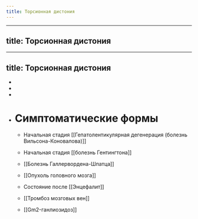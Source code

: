 ```yaml
---
title: Торсионная дистония
---
```


- ---
title: Торсионная дистония
---

- ---
title: Торсионная дистония
---

- 

- 

- 

- # Симптоматические формы
	 - Начальная стадия [[Гепатолентикулярная дегенерация (болезнь Вильсона-Коновалова)]]

	 - Начальная стадия [[болезнь Гентингтона]]

	 - [[Болезнь Галлервордена-Шпатца]]

	 - [[Опухоль головного мозга]]

	 - Состояние после [[Энцефалит]]

	 - [[Тромбоз мозговых вен]]

	 - [[Gm2-ганлиозидоз]]
